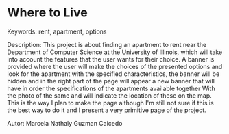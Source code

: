 # Where to Live

Keywords: rent, apartment, options

Description: This project is about finding an apartment to rent near the Department of Computer Science at the University of Illinois, which will take into account the features that the user wants for their choice. A banner is provided where the user will make the choices of the presented options and look for the apartment with the specified characteristics, the banner will be hidden and in the right part of the page will appear a new banner that will have in order the specifications of the apartments available together With the photo of the same and will indicate the location of these on the map. This is the way I plan to make the page although I'm still not sure if this is the best way to do it and I present a very primitive page of the project.

Autor: Marcela Nathaly Guzman Caicedo
